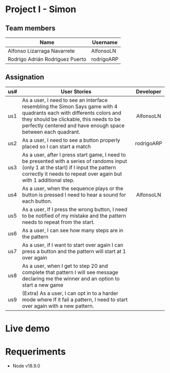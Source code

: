 # Project I - Simon

## Team members

| Name | Username |
| ---- | -------- |
| Alfonso Lizarraga Navarrete | AlfonsoLN |
| Rodrigo Adrián Rodríguez Puerto | rodrigoARP |

## Assignation

| us# | User Stories |    Developer    |
| --- | ------------ | :-------------: |
| us1 | As a user, I need to see an interface resembling the Simon Says game with 4 quadrants each with differents colors and they should be clickable, this needs to be perfectly centered and have enough space between each quadrant. | AlfonsoLN |
| us2 | As a user, I need to see a button properly placed so I can start a match | rodrigoARP |
| us3 | As a user, after I press start game, I need to be presented with a series of randoms input (only 1 at the start) if I input the pattern correctly it needs to repeat over again but with 1 additional step. |  |
| us4 | As a user, when the sequence plays or the button is pressed I need to hear a sound for each button. | AlfonsoLN |
| us5 | As a user, If I press the wrong button, I need to be notified of my mistake and the pattern needs to repeat from the start. |  |
| us6 | As a user, I can see how many steps are in the pattern |  |
| us7 | As a user, if I want to start over again I can press a button and the pattern will start at 1 over again |  |
| us8 | As a user, when I get to step 20 and complete that pattern I will see message declaring me the winner and an option to start a new game |  |
| us9 | (Extra) As a user, I can opt in to a harder mode where If it fail a pattern, I need to start over again with a new pattern. |  |

# Live demo


# Requeriments

- Node v18.9.0